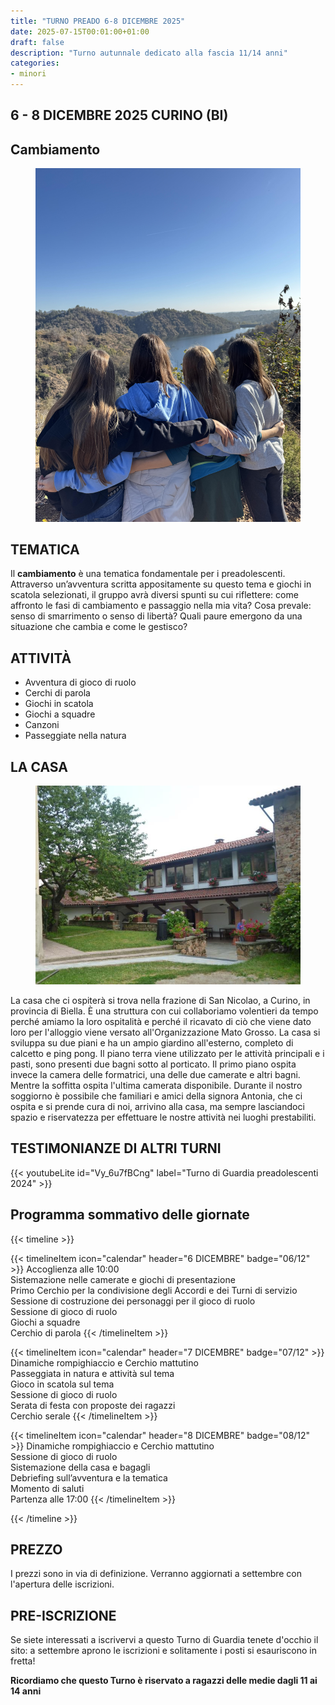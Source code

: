 ```yaml
---
title: "TURNO PREADO 6-8 DICEMBRE 2025"
date: 2025-07-15T00:01:00+01:00
draft: false
description: "Turno autunnale dedicato alla fascia 11/14 anni"
categories:
- minori
---
```



## 6 - 8 DICEMBRE 2025 CURINO (BI)

## Cambiamento
<figure>
      <img class=responsive-image src="condivisione.jpg" alt="Persone giocano al tavolo" />
</figure>

## TEMATICA

Il **cambiamento** è una tematica fondamentale per i preadolescenti.
Attraverso un’avventura scritta appositamente su questo tema e giochi in scatola selezionati, il gruppo avrà diversi spunti su cui riflettere: come affronto le fasi di cambiamento e passaggio nella mia vita? Cosa prevale: senso di smarrimento o senso di libertà? Quali paure emergono da una situazione che cambia e come le gestisco?

## ATTIVITÀ

- Avventura di gioco di ruolo
- Cerchi di parola
- Giochi in scatola
- Giochi a squadre
- Canzoni
- Passeggiate nella natura

## LA CASA

<figure>
      <img class=responsive-image src="casa.jpg" alt="Persone giocano al tavolo" />
</figure>

La casa che ci ospiterà si trova nella frazione di San Nicolao, a Curino, in provincia di Biella. È una struttura con cui collaboriamo volentieri da tempo perché amiamo la loro ospitalità e perché il ricavato di ciò che viene dato loro per l'alloggio viene versato all'Organizzazione Mato Grosso. La casa si sviluppa su due piani e ha un ampio giardino all'esterno, completo di calcetto e ping pong. Il piano terra viene utilizzato per le attività principali e i pasti, sono presenti due bagni sotto al porticato. Il primo piano ospita invece la camera delle formatrici, una delle due camerate e altri bagni. Mentre la soffitta ospita l'ultima camerata disponibile. Durante il nostro soggiorno è possibile che familiari e amici della signora Antonia, che ci ospita e si prende cura di noi, arrivino alla casa, ma sempre lasciandoci spazio e riservatezza per effettuare le nostre attività nei luoghi prestabiliti.


 ## TESTIMONIANZE DI ALTRI TURNI
 
{{< youtubeLite id="Vy_6u7fBCng"  label="Turno di Guardia preadolescenti 2024" >}}

 ## Programma sommativo delle giornate

{{< timeline >}}

{{< timelineItem icon="calendar" header="6 DICEMBRE" badge="06/12" >}}
Accoglienza alle 10:00<br>
Sistemazione nelle camerate e giochi di presentazione<br>
Primo Cerchio per la condivisione degli Accordi e dei Turni di servizio<br>
Sessione di costruzione dei personaggi per il gioco di ruolo<br>
Sessione di gioco di ruolo<br>
Giochi a squadre<br>
Cerchio di parola
{{< /timelineItem >}}

{{< timelineItem icon="calendar" header="7 DICEMBRE" badge="07/12" >}}
Dinamiche rompighiaccio e Cerchio mattutino<br>
Passeggiata in natura e attività sul tema<br>
Gioco in scatola sul tema<br>
Sessione di gioco di ruolo<br>
Serata di festa con proposte dei ragazzi<br>
Cerchio serale
{{< /timelineItem >}}

{{< timelineItem icon="calendar" header="8 DICEMBRE" badge="08/12" >}}
Dinamiche rompighiaccio e Cerchio mattutino<br>
Sessione di gioco di ruolo<br>
Sistemazione della casa e bagagli<br> 
Debriefing sull’avventura e la tematica<br> 
Momento di saluti<br> 
Partenza alle 17:00
{{< /timelineItem >}}


{{< /timeline >}}


## PREZZO
I prezzi sono in via di definizione. Verranno aggiornati a settembre con l'apertura delle iscrizioni.


## PRE-ISCRIZIONE
Se siete interessati a iscrivervi a questo Turno di Guardia tenete d'occhio il sito: a settembre aprono le iscrizioni e solitamente i posti si esauriscono in fretta!

**Ricordiamo che questo Turno è riservato a ragazzi delle medie dagli 11 ai 14 anni**
